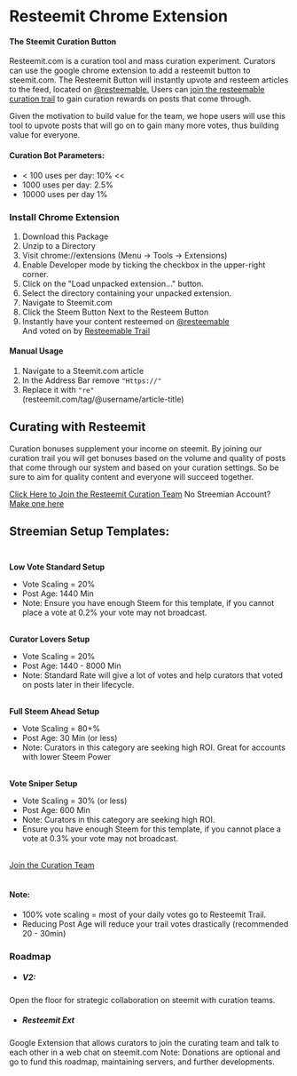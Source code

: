 # Resteemit Chrome Extension
#### The Steemit Curation Button
Resteemit.com is a curation tool and mass curation experiment. Curators can use the google chrome extension to add a resteemit button to steemit.com. The Resteemit Button will instantly upvote and resteem articles to the feed, located on [@resteemable.](https://steemit.com/@resteemable) Users can [join the resteemable curation trail](streemian.com/profile/curationtrail/trailing/943) to gain curation rewards on posts that come through.<br>

Given the motivation to build value for the team, we hope users will use this tool to upvote posts that will go on to gain many more votes, thus building value for everyone. 

#### Curation Bot Parameters:<br>
* < 100 uses per day: 10% <<
* 1000 uses per day: 2.5%
* 10000 uses per day 1%

### Install Chrome Extension
1. Download this Package
2. Unzip to a Directory
3. Visit chrome://extensions (Menu -> Tools -> Extensions)
4. Enable Developer mode by ticking the checkbox in the upper-right corner.
5. Click on the "Load unpacked extension..." button.
6. Select the directory containing your unpacked extension.
7. Navigate to Steemit.com
8. Click the Steem Button Next to the Resteem Button
9. Instantly have your content resteemed on [@resteemable](https://steemit.com/@resteemable)<br>
And voted on by [Resteemable Trail](https://streemian.com/profile/curationtrail/trailing/943)

#### Manual Usage
1. Navigate to a Steemit.com article
2. In the Address Bar remove `"Https://"`
3. Replace it with `"re"`<br>
(resteemit.com/tag/@username/article-title)

## Curating with Resteemit
Curation bonuses supplement your income on steemit. By joining our curation trail you will get bonuses based on the volume and quality of posts that come through our system and based on your curation settings. So be sure to aim for quality content and everyone will succeed together.

[Click Here to Join the Resteemit Curation Team](streemian.com/profile/curationtrail/trailing/943)
No Streemian Account? [Make one here](streemian.com)

## Streemian Setup Templates:<br><br>
**Low Vote Standard Setup**
* Vote Scaling = 20%
* Post Age: 1440 Min
* Note: Ensure you have enough Steem for this template,
if you cannot place a vote at  0.2% your vote may not broadcast.<br><br>

**Curator Lovers Setup**
* Vote Scaling = 20%
* Post Age: 1440 - 8000 Min
* Note: Standard Rate will give a lot of votes and help curators that voted
on posts later in their lifecycle.<br><br>

**Full Steem Ahead Setup**
* Vote Scaling = 80+%
* Post Age: 30 Min (or less)
* Note: Curators in this category are seeking high ROI.
Great for accounts with lower Steem Power<br><br>

**Vote Sniper Setup**
* Vote Scaling = 30% (or less)
* Post Age: 600 Min 
* Note: Curators in this category are seeking high ROI.
* Ensure you have enough Steem for this template,
if you cannot place a vote at  0.3% your vote may not broadcast.<br><br>

[Join the Curation Team](streemian.com/profile/curationtrail/trailing/943)<br><br>

#### Note:
* 100% vote scaling = most of your daily votes go to Resteemit Trail.
* Reducing Post Age will reduce your trail votes drastically (recommended 20 - 30min) 

### Roadmap
* ##### V2:
Open the floor for strategic collaboration on steemit with  curation teams.
* ##### Resteemit Ext
Google Extension that allows curators to join the curating team and talk to each other in a web chat on steemit.com
Note: Donations are optional and go to fund this roadmap, maintaining servers, and further developments.


